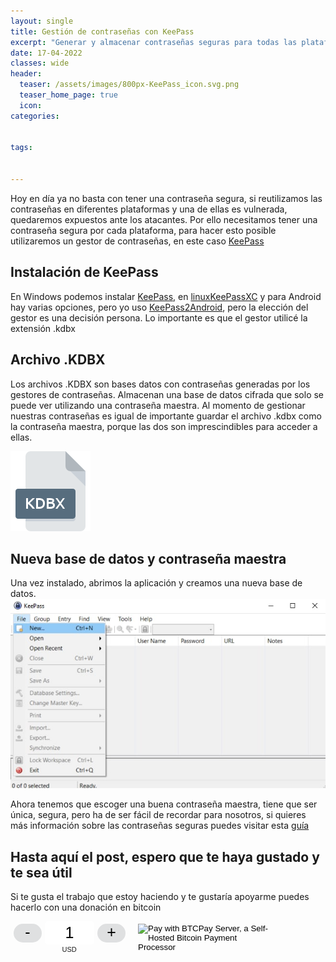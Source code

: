 ```yaml
---
layout: single
title: Gestión de contraseñas con KeePass
excerpt: "Generar y almacenar contraseñas seguras para todas las plataformas con KeePass."
date: 17-04-2022
classes: wide
header:
  teaser: /assets/images/800px-KeePass_icon.svg.png 
  teaser_home_page: true
  icon: 
categories:


tags:


---
```

Hoy en día ya no basta con tener una contraseña segura, si reutilizamos las contraseñas en diferentes plataformas y una de ellas es vulnerada, quedaremos expuestos ante los atacantes. Por ello necesitamos tener una contraseña segura por cada plataforma, para hacer esto posible utilizaremos un gestor de contraseñas, en este caso [KeePass](https://keepass.info/download.html)

## Instalación de KeePass
En Windows podemos instalar [KeePass](https://sourceforge.net/projects/keepass/files/KeePass%201.x/1.40.1/KeePass-1.40.1-Setup.exe/download), en [linuxKeePassXC](https://keepassxc.org/) y para Android hay varias opciones, pero yo uso [KeePass2Android](https://play.google.com/store/apps/details?id=keepass2android.keepass2android), pero la elección del gestor es una decisión persona. Lo importante es que el gestor utilicé la extensión .kdbx

## Archivo .KDBX 
Los archivos .KDBX son bases datos con contraseñas generadas por los gestores de contraseñas. Almacenan una base de datos cifrada que solo se puede ver utilizando una contraseña maestra. Al momento de gestionar nuestras contraseñas es igual de importante guardar el archivo .kdbx como la contraseña maestra, porque las dos son imprescindibles para acceder a ellas.

![](/assets/images/KeePass/kdbx.png)

## Nueva base de datos y contraseña maestra

Una vez instalado, abrimos la aplicación y creamos una nueva base de datos.
![](/assets/images/KeePass/DB_img.jpg)

Ahora tenemos que escoger una buena contraseña maestra, tiene que ser única, segura, pero ha de ser fácil de recordar para nosotros, si quieres más información sobre las contraseñas seguras puedes visitar esta [guía](https://www.schneier.com/blog/archives/2014/03/choosing_secure_1.html)









































## Hasta aquí el post, espero que te haya gustado y te sea útil
Si te gusta el trabajo que estoy haciendo y te gustaría apoyarme puedes hacerlo con una donación en bitcoin 

<style> .btcpay-form { display: inline-flex; align-items: center; justify-content: center; } .btcpay-form--inline { flex-direction: row; } .btcpay-form--block { flex-direction: column; } .btcpay-form--inline .submit { margin-left: 15px; } .btcpay-form--block select { margin-bottom: 10px; } .btcpay-form .btcpay-custom-container{ text-align: center; }.btcpay-custom { display: flex; align-items: center; justify-content: center; } .btcpay-form .plus-minus { cursor:pointer; font-size:25px; line-height: 25px; background: #DFE0E1; height: 30px; width: 45px; border:none; border-radius: 60px; margin: auto 5px; display: inline-flex; justify-content: center; } .btcpay-form select { -moz-appearance: none; -webkit-appearance: none; appearance: none; color: currentColor; background: transparent; border:1px solid transparent; display: block; padding: 1px; margin-left: auto; margin-right: auto; font-size: 11px; cursor: pointer; } .btcpay-form select:hover { border-color: #ccc; } .btcpay-form option { color: #000; background: rgba(0,0,0,.1); } .btcpay-input-price { -moz-appearance: textfield; border: none; box-shadow: none; text-align: center; font-size: 25px; margin: auto; border-radius: 5px; line-height: 35px; background: #fff; }.btcpay-input-price::-webkit-outer-spin-button, .btcpay-input-price::-webkit-inner-spin-button { -webkit-appearance: none; margin: 0; } </style>
<form method="POST" action="https://mainnet.demo.btcpayserver.org/api/v1/invoices" class="btcpay-form btcpay-form--inline">
  <input type="hidden" name="storeId" value="HSCNd3KcSaCLuYgHhCoa1NdSppV7GiH4QbZcVYvBTvCk" />
  <div class="btcpay-custom-container">
    <div class="btcpay-custom">
      <button class="plus-minus" type="button" onclick="handlePlusMinus(event);return false" data-type="-" data-step="1" data-min="1" data-max="20">-</button>
      <input class="btcpay-input-price" type="number" name="price" min="1" max="20" step="1" value="1" data-price="1" style="width:3em;" oninput="handlePriceInput(event);return false" />
      <button class="plus-minus" type="button" onclick="handlePlusMinus(event);return false" data-type="+" data-step="1" data-min="1" data-max="20">+</button>
    </div>
    <select name="currency">
      <option value="USD" selected>USD</option>
      <option value="GBP">GBP</option>
      <option value="EUR">EUR</option>
      <option value="BTC">BTC</option>
    </select>
  </div>
  <input type="image" class="submit" name="submit" src="https://mainnet.demo.btcpayserver.org/img/paybutton/pay.svg" style="width:209px" alt="Pay with BTCPay Server, a Self-Hosted Bitcoin Payment Processor">
</form>
<script>
    function handlePlusMinus(event) {
        event.preventDefault();
        const root = event.target.closest('.btcpay-form');
        const el = root.querySelector('.btcpay-input-price');
        const step = parseInt(event.target.dataset.step) || 1;
        const min = parseInt(event.target.dataset.min) || 1;
        const max = parseInt(event.target.dataset.max);
        const type = event.target.dataset.type;
        const price = parseInt(el.value) || min;
        if (type === '-') {
            el.value = price - step < min ? min : price - step;
        } else if (type === '+') {
            el.value = price + step > max ? max : price + step;
        }
    }
    
    function handlePriceInput(event) {
        event.preventDefault();
        const root = event.target.closest('.btcpay-form');
        const price = parseInt(event.target.dataset.price);
        if (isNaN(event.target.value)) root.querySelector('.btcpay-input-price').value = price;
        const min = parseInt(event.target.getAttribute('min')) || 1;
        const max = parseInt(event.target.getAttribute('max'));
        if (event.target.value < min) {
            event.target.value = min;
        } else if (event.target.value > max) { 
            event.target.value = max;
        }
    }
</script>

